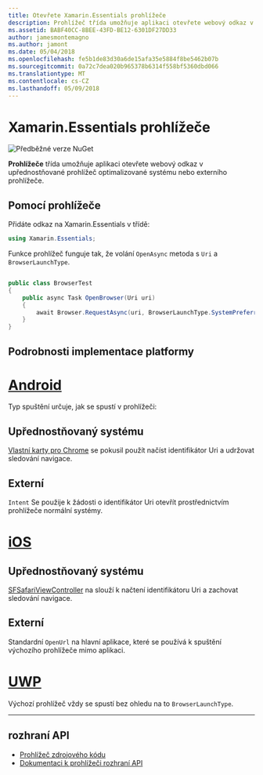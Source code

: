 ```yaml
---
title: Otevřete Xamarin.Essentials prohlížeče
description: Prohlížeč třída umožňuje aplikaci otevřete webový odkaz v upřednostňované prohlížeč optimalizované systému nebo externího prohlížeče.
ms.assetid: BABF40CC-8BEE-43FD-BE12-6301DF27DD33
author: jamesmontemagno
ms.author: jamont
ms.date: 05/04/2018
ms.openlocfilehash: fe5b1de83d30a6de15afa35e5884f8be5462b07b
ms.sourcegitcommit: 0a72c7dea020b965378b6314f558bf5360dbd066
ms.translationtype: MT
ms.contentlocale: cs-CZ
ms.lasthandoff: 05/09/2018
---
```

# <a name="xamarinessentials-browser"></a>Xamarin.Essentials prohlížeče

![Předběžné verze NuGet](~/media/shared/pre-release.png)

**Prohlížeče** třída umožňuje aplikaci otevřete webový odkaz v upřednostňované prohlížeč optimalizované systému nebo externího prohlížeče.

## <a name="using-browser"></a>Pomocí prohlížeče

Přidáte odkaz na Xamarin.Essentials v třídě:

```csharp
using Xamarin.Essentials;
```

Funkce prohlížeč funguje tak, že volání `OpenAsync` metoda s `Uri` a `BrowserLaunchType`.

```csharp

public class BrowserTest
{
    public async Task OpenBrowser(Uri uri)
    {
        await Browser.RequestAsync(uri, BrowserLaunchType.SystemPreferred);
    }
}
```

## <a name="platform-implementation-specifics"></a>Podrobnosti implementace platformy

# <a name="androidtabandroid"></a>[Android](#tab/android)

Typ spuštění určuje, jak se spustí v prohlížeči:

## <a name="system-preferred"></a>Upřednostňovaný systému

[Vlastní karty pro Chrome](https://developer.chrome.com/multidevice/android/customtabs) se pokusil použít načíst identifikátor Uri a udržovat sledování navigace.

## <a name="external"></a>Externí

`Intent` Se použije k žádosti o identifikátor Uri otevřít prostřednictvím prohlížeče normální systémy.

# <a name="iostabios"></a>[iOS](#tab/ios)

## <a name="system-preferred"></a>Upřednostňovaný systému

[SFSafariViewController](https://developer.xamarin.com/api/type/SafariServices.SFSafariViewController/) na slouží k načtení identifikátoru Uri a zachovat sledování navigace.

## <a name="external"></a>Externí

Standardní `OpenUrl` na hlavní aplikace, které se používá k spuštění výchozího prohlížeče mimo aplikaci.

# <a name="uwptabuwp"></a>[UWP](#tab/uwp)

Výchozí prohlížeč vždy se spustí bez ohledu na to `BrowserLaunchType`.

--------------

## <a name="api"></a>rozhraní API

- [Prohlížeč zdrojového kódu](https://github.com/xamarin/Essentials/tree/master/Essentials/Browser)
- [Dokumentaci k prohlížeči rozhraní API](xref:Xamarin.Essentials.Browser)
